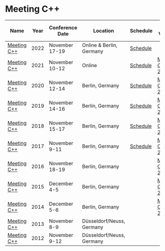 # Meeting C++

| Name | Year | Conference<br>Date | Location | Schedule | Talk Videos | Lightning<br>Talk Videos | Slides | Video Channel |
|---|---|---|---|---|---|---|---|---|
| [Meeting C++](https://meetingcpp.com/2022/) | 2022 | November 17-19 | Online & Berlin, Germany | [Schedule](https://meetingcpp.com/2022/Talks/) | | | [Slides](https://meetingcpp.com/mcpp/slides/?year=2022) | [YouTube](https://www.youtube.com/user/MeetingCPP/) |
| [Meeting C++](https://meetingcpp.com/2021/) | 2021 | November 10-12 | Online | [Schedule](https://meetingcpp.com/2021/Talks/) | [Meeting C++ 2021](https://www.youtube.com/playlist?list=PLRyNF2Y6sca1IY8wvpIQ8t2gQ49ncgwkr) | | [Slides](https://meetingcpp.com/mcpp/slides/?year=2021) | [YouTube](https://www.youtube.com/user/MeetingCPP/) |
| [Meeting C++](https://meetingcpp.com/) | 2020 | November 12-14 | Berlin, Germany | [Schedule](https://meetingcpp.com/2020/Schedule.html) | [Meeting C++ 2020](https://www.youtube.com/playlist?list=PLRyNF2Y6sca0hXu0FG-5SP3lTI-g7srMW) | | [Slides](https://meetingcpp.com/mcpp/slides/?year=2020) | [YouTube](https://www.youtube.com/user/MeetingCPP/) |
| [Meeting C++](https://meetingcpp.com/) | 2019 | November 14-16 | Berlin, Germany | [Schedule](https://www.meetingcpp.com/2019/Schedule.html) | [Meeting C++ 2019](https://www.youtube.com/playlist?list=PLRyNF2Y6sca27wjBvjc5yg3F1QqZgazKb) | [Meeting C++ 2019](https://www.youtube.com/playlist?list=PLRyNF2Y6sca1nKqNGjafqpTke8RmvZIji) | [Slides](https://meetingcpp.com/mcpp/slides/?year=2019) | [YouTube](https://www.youtube.com/user/MeetingCPP/) |
| [Meeting C++](https://meetingcpp.com/2018/) | 2018 | November 15-17 | Berlin, Germany | [Schedule](https://meetingcpp.com/2018/Schedule.html) | [Meeting C++ 2018](https://www.youtube.com/playlist?list=PLRyNF2Y6sca3bxLLAojbEWaZ2DueRPZVy) | [Meeting C++ 2018](https://www.youtube.com/playlist?list=PLRyNF2Y6sca2xj5RF5L5bzcUysQFVNOwQ) | [Slides](https://meetingcpp.com/mcpp/slides/?year=2018) | [YouTube](https://www.youtube.com/user/MeetingCPP/) |
| [Meeting C++](https://meetingcpp.com/2017/) | 2017 | November 9-11 | Berlin, Germany | [Schedule](https://meetingcpp.com/2017/Schedule.html) | [Meeting C++ 2017](https://www.youtube.com/playlist?list=PLRyNF2Y6sca3EUO_RTNv5t7gUmppFl9R1) | | [Slides (zip)](https://meetingcpp.com/2017/slides_meetingcpp_2017.zip) | [YouTube](https://www.youtube.com/user/MeetingCPP/) |
| [Meeting C++](https://meetingcpp.com/) | 2016 | November 18-19 | Berlin, Germany | | [Meeting C++ 2016](https://www.youtube.com/playlist?list=PLRyNF2Y6sca06lulacjysyu8RIwfKgYoY) | [Meeting C++ 2016](https://www.youtube.com/user/MeetingCPP/search?query=%22Lightning+Talks+Meeting+C%2B%2B+2016%22) | | [YouTube](https://www.youtube.com/user/MeetingCPP/) |
| [Meeting C++](https://meetingcpp.com/) | 2015 | December 4-5 | Berlin, Germany | | [Meeting C++ 2015](https://www.youtube.com/playlist?list=PLRyNF2Y6sca0UKKZ2PTSwF3WrDjABQdcL) | [Meeting C++ 2015](https://www.meetingcpp.com/meetingcpp/news/items/meeting-c-2015-all-lightning-talks-are-now-online-at-youtube.html) | | [YouTube](https://www.youtube.com/user/MeetingCPP/) |
| [Meeting C++](https://meetingcpp.com/) | 2014 | December 5-6 | Berlin, Germany | | [Meeting C++ 2014](https://www.youtube.com/playlist?list=PLRyNF2Y6sca0Luy-3XreR2l2aQ7Hf5ODl) | | | [YouTube](https://www.youtube.com/user/MeetingCPP/) |
| [Meeting C++](https://meetingcpp.com/) | 2013 | November 8-9 | Düsseldorf/Neuss, Germany | | | | | [YouTube](https://www.youtube.com/user/MeetingCPP/) |
| [Meeting C++](https://meetingcpp.com/) | 2012 | November 9-12 | Düsseldorf/Neuss, Germany | | | | | [YouTube](https://www.youtube.com/user/MeetingCPP/) |